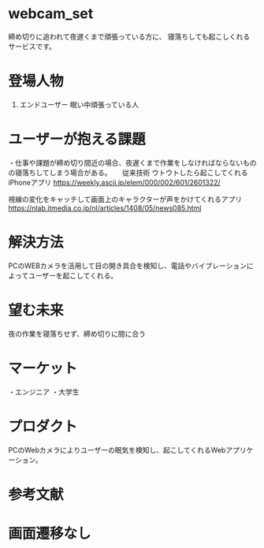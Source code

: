 # webcam_set
締め切りに追われて夜遅くまで頑張っている方に、
寝落ちしても起こしくれるサービスです。

# 登場人物
1. エンドユーザー
  眠い中頑張っている人
  
# ユーザーが抱える課題
・仕事や課題が締め切り間近の場合、夜遅くまで作業をしなければならないものの寝落ちしてしまう場合がある。
　
従来技術
 ウトウトしたら起こしてくれるiPhoneアプリ
 https://weekly.ascii.jp/elem/000/002/601/2601322/
 
 視線の変化をキャッチして画面上のキャラクターが声をかけてくれるアプリ
 https://nlab.itmedia.co.jp/nl/articles/1408/05/news085.html
 
# 解決方法
PCのWEBカメラを活用して目の開き具合を検知し、電話やバイブレーションによってユーザーを起こしてくれる。

# 望む未来
夜の作業を寝落ちせず、締め切りに間に合う

# マーケット
・エンジニア
・大学生

# プロダクト
PCのWebカメラによりユーザーの眠気を検知し、起こしてくれるWebアプリケーション。

# 参考文献

# 画面遷移なし
